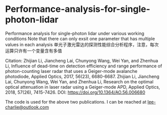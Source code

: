 # Performance-analysis-for-single-photon-lidar
Performance analysis for single-photon lidar under various working conditions
Note that there can only exsit one parameter that has multiple values in each analysis
单光子激光雷达的探测性能综合分析程序，注意，每次运算只许有一个变量含有多值

Citation:
Zhijian Li, Jiancheng Lai, Chunyong Wang, Wei Yan, and Zhenhua Li, Influence of dead-time on detection efficiency and range performance of photon-counting laser radar that uses a Geiger-mode avalanche photodiode, Applied Optics, 2017, 56(23), 6680-6687. 
Zhijian Li, Jiancheng Lai, Chunyong Wang, Wei Yan, and Zhenhua Li, Research on the optimal optical attenuation in laser radar using a Geiger-mode APD, Applied Optics, 2018, 57(26), 7415-7426.
DOI: https://doi.org/10.1364/AO.56.006680

The code is used for the above two publications. I can be reached at lee-charlie@outlook.com
